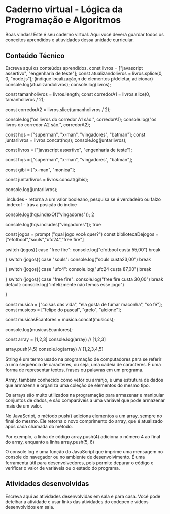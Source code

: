 # Caderno virtual - Lógica da Programação e Algoritmos
Boas vindas! Este é seu caderno virtual. Aqui você deverá guardar todos os conceitos aprendidos e atiuvidades dessa unidade curricular. 


## Conteúdo Técnico
Escreva aqui os conteúdos aprendidos.
const livros = ["javascript assertivo", "engenharia de teste"];
const atualizandolivros = livros.splice(0, 0, "node.js");
(indique localização,n de elementos p/deletar, adicionar)
console.log(atualizandolivros);
console.log(livros);

const tamanholivros = livros.length;
const corredorA1 = livros.slice(0, tamanholivros / 2);

const corredorA2 = livros.slice(tamanholivros / 2);

console.log("os livros do corredor A1 são.", corredorA1);
console.log("os livros do corredor A2 são.", corredorA2);

const hqs = ["superman", "x-man", "vingadores", "batman"];
const juntarlivros = livros.concat(hqs);
console.log(juntarlivros);

const livros = ["javascript assertivo", "engenharia de teste"];

const hqs = ["superman", "x-man", "vingadores", "batman"];

const gibi = ["x-man", "monica"];

const juntarlivros = livros.concat(gibis);

console.log(juntarlivros);

.includes -  retorna a um valor booleano, pesquisa se é verdadeiro ou falzo
.indexof - trás a posição do indice

console.log(hqs.indexOf("vingadores"));
2

console.log(hqs.includes("vingadores"));
 true

 const jogos = prompt ("qual jogo você quer?")
const bibliotecaDejogos = ["efotbool","souls","ufc24","free fire"]

switch (jogos){
  case "free fire":
    console.log("efotbool custa 55,00")
    break
    
    
}
switch (jogos){
  case "souls":
    console.log("souls custa23,00")
    break
    
}
switch (jogos){
  case "ufc4":
    console.log("ufc24 custa 87,00")
    break
    
    
}
switch (jogos){
  case "free fire":
  console.log("free fire custa 30,00")
  break
  default:
  console.log("infelizmente não temos esse jogo")
  
} 


const musica = ["coisas das vida", "ela gosta de fumar maconha", "só fé"];
const musicos = ["felipe do pascal", "grelo", "alcione"];

const musicasEcantores = musica.concat(musicos);

console.log(musicasEcantores);


const array = [1,2,3]
console.log(array) // [1,2,3]

array.push(4,5)
console.log(array) // [1,2,3,4,5]



String é um termo usado na programação de computadores para se referir a uma sequência de caracteres, ou seja, uma cadeia de caracteres. É uma forma de representar textos, frases ou palavras em um programa.

Array, também conhecido como vetor ou arranjo, é uma estrutura de dados que armazena e organiza uma coleção de elementos do mesmo tipo. 
 
Os arrays são muito utilizados na programação para armazenar e manipular conjuntos de dados, e são comparáveis a uma variável que pode armazenar mais de um valor. 

No JavaScript, o método push() adiciona elementos a um array, sempre no final do mesmo. Ele retorna o novo comprimento do array, que é atualizado após cada chamada do método. 
 
Por exemplo, a linha de código array.push(4) adiciona o número 4 ao final do array, enquanto a linha array.push(5, 6)

O console.log é uma função do JavaScript que imprime uma mensagem no console do navegador ou no ambiente de desenvolvimento. É uma ferramenta útil para desenvolvedores, pois permite depurar o código e verificar o valor de variáveis ou o estado do programa. 






## Atividades desenvolvidas
Escreva aqui as atividades desenvolvidas em sala e para casa. Você pode detelhar a atividade e usar links das atividades do codepen e vídeos desenvolvidos em sala. 


